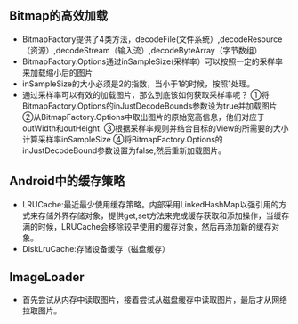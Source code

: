 ## Bitmap的高效加载 ##
- BitmapFactory提供了4类方法，decodeFile(文件系统）,decodeResource（资源）,decodeStream（输入流）,decodeByteArray（字节数组）
- BitmapFactory.Options通过inSampleSize(采样率）可以按照一定的采样率来加载缩小后的图片
- inSampleSize的大小必须是2的指数，当小于1的时候，按照1处理。
- 通过采样率可以有效的加载图片，那么到底该如何获取采样率呢？
		①将BitmapFactory.Options的inJustDecodeBounds参数设为true并加载图片
		②从BitmapFactory.Options中取出图片的原始宽高信息，他们对应于outWidth和outHeight.
		③根据采样率规则并结合目标的View的所需要的大小计算采样率inSampleSize
		④将BitmapFactory.Options的inJustDecodeBound参数设置为false,然后重新加载图片。

## Android中的缓存策略 ##
- LRUCache:最近最少使用缓存策略。内部采用LinkedHashMap以强引用的方式来存储外界存储对象，提供get,set方法来完成缓存获取和添加操作，当缓存满的时候，LRUCache会移除较早使用的缓存对象，然后再添加新的缓存对象。
- DiskLruCache:存储设备缓存（磁盘缓存）

## ImageLoader ##
- 首先尝试从内存中读取图片，接着尝试从磁盘缓存中读取图片，最后才从网络拉取图片。